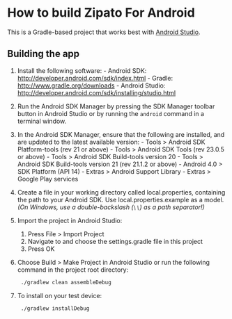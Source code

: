 # How to build Zipato For Android

This is a Gradle-based project that works best with [Android Studio].


## Building the app

1. Install the following software:
       - Android SDK:
         http://developer.android.com/sdk/index.html
       - Gradle:
         http://www.gradle.org/downloads
       - Android Studio:
         http://developer.android.com/sdk/installing/studio.html

2. Run the Android SDK Manager by pressing the SDK Manager toolbar button
   in Android Studio or by running the `android` command in a terminal
   window.

3. In the Android SDK Manager, ensure that the following are installed,
   and are updated to the latest available version:
       - Tools > Android SDK Platform-tools (rev 21 or above)
       - Tools > Android SDK Tools (rev 23.0.5 or above)
       - Tools > Android SDK Build-tools version 20
       - Tools > Android SDK Build-tools version 21 (rev 21.1.2 or above)
       - Android 4.0 > SDK Platform (API 14)
       - Extras > Android Support Library
       - Extras > Google Play services

4. Create a file in your working directory called local.properties,
   containing the path to your Android SDK. Use local.properties.example as a
   model. _(On Windows, use a double-backslash (`\\`) as a path separator!)_

5. Import the project in Android Studio:

    1. Press File > Import Project
    2. Navigate to and choose the settings.gradle file in this project
    3. Press OK


6. Choose Build > Make Project in Android Studio or run the following
    command in the project root directory:  
   ```sh
    ./gradlew clean assembleDebug
   ```  

7. To install on your test device:  
   ```sh
    ./gradlew installDebug
   ```  

[Android Studio]:http://developer.android.com/sdk/installing/studio.html
[App Signing]:http://developer.android.com/tools/publishing/app-signing.html#studio
